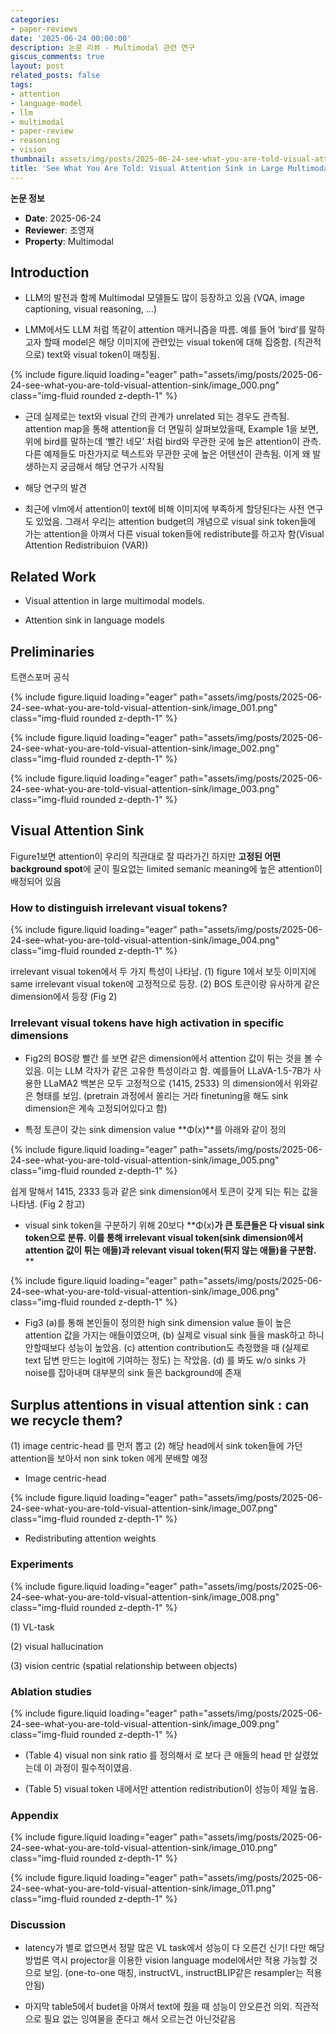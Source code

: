 ```yaml
---
categories:
- paper-reviews
date: '2025-06-24 00:00:00'
description: 논문 리뷰 - Multimodal 관련 연구
giscus_comments: true
layout: post
related_posts: false
tags:
- attention
- language-model
- llm
- multimodal
- paper-review
- reasoning
- vision
thumbnail: assets/img/posts/2025-06-24-see-what-you-are-told-visual-attention-sink/thumbnail.jpg
title: 'See What You Are Told: Visual Attention Sink in Large Multimodal Models'
---
```


**논문 정보**
- **Date**: 2025-06-24
- **Reviewer**: 조영재
- **Property**: Multimodal

## Introduction

- LLM의 발전과 함께 Multimodal 모델들도 많이 등장하고 있음 (VQA, image captioning, visual reasoning, …)

- LMM에서도 LLM 처럼 똑같이 attention 매커니즘을 따름.  예를 들어 ‘bird’를 말하고자 할때 model은 해당 이미지에 관련있는 visual token에 대해 집중함. (직관적으로) text와 visual token이 매칭됨.

{% include figure.liquid loading="eager" path="assets/img/posts/2025-06-24-see-what-you-are-told-visual-attention-sink/image_000.png" class="img-fluid rounded z-depth-1" %}

- 근데 실제로는 text와 visual 간의 관계가 unrelated 되는 경우도 관측됨. attention map을 통해 attention을 더 면밀히 살펴보았을때, Example 1을 보면, 위에 bird를 말하는데 ‘빨간 네모’ 처럼 bird와 무관한 곳에 높은 attention이 관측. 다른 예제들도 마찬가지로 텍스트와 무관한 곳에 높은 어텐션이 관측됨. 이게 왜 발생하는지 궁금해서 해당 연구가 시작됨

-  해당 연구의 발견

- 최근에 vlm에서 attention이 text에 비해 이미지에 부족하게 할당된다는 사전 연구도 있었음. 그래서 우리는 attention budget의 개념으로 visual sink token들에 가는 attention을 아껴서 다른 visual token들에 redistribute를 하고자 함(Visual Attention Redistribuion (VAR))

## Related Work

- Visual attention in large multimodal models.


-  Attention sink in language models

## Preliminaries

트랜스포머 공식

{% include figure.liquid loading="eager" path="assets/img/posts/2025-06-24-see-what-you-are-told-visual-attention-sink/image_001.png" class="img-fluid rounded z-depth-1" %}

{% include figure.liquid loading="eager" path="assets/img/posts/2025-06-24-see-what-you-are-told-visual-attention-sink/image_002.png" class="img-fluid rounded z-depth-1" %}

{% include figure.liquid loading="eager" path="assets/img/posts/2025-06-24-see-what-you-are-told-visual-attention-sink/image_003.png" class="img-fluid rounded z-depth-1" %}

## Visual Attention Sink

Figure1보면 attention이 우리의 직관대로 잘 따라가긴 하지만 **고정된 어떤 background spot**에 굳이 필요없는 limited semanic meaning에 높은 attention이 배정되어 있음

### How to distinguish irrelevant visual tokens?

{% include figure.liquid loading="eager" path="assets/img/posts/2025-06-24-see-what-you-are-told-visual-attention-sink/image_004.png" class="img-fluid rounded z-depth-1" %}

irrelevant visual token에서 두 가지 특성이 나타남. (1) figure 1에서 보듯 이미지에 same irrelevant visual token에 고정적으로 등장. (2) BOS 토큰이랑 유사하게 같은 dimension에서 등장 (Fig 2)

### Irrelevant visual tokens have high activation in specific dimensions

- Fig2의 BOS랑 빨간<img> 를 보면 같은 dimension에서 attention 값이 튀는 것을 볼 수 있음. 이는 LLM 각자가 같은 고유한 특성이라고 함. 예를들어 LLaVA-1.5-7B가 사용한 LLaMA2 백본은 모두 고정적으로 {1415, 2533} 의 dimension에서 위와같은 형태를 보임.   (pretrain 과정에서 쏠리는 거라 finetuning을 해도 sink dimension은 계속 고정되어있다고 함)

- 특정 토큰이 갖는 sink dimension value **Φ(x)**를 아래와 같이 정의

{% include figure.liquid loading="eager" path="assets/img/posts/2025-06-24-see-what-you-are-told-visual-attention-sink/image_005.png" class="img-fluid rounded z-depth-1" %}

쉽게 말해서 1415, 2333 등과 같은 sink dimension에서 토큰이 갖게 되는 튀는 값을 나타냄. (Fig 2 참고)

- visual sink token을 구분하기 위해 20보다 **Φ(x)**가 큰 토큰들은 다 visual sink token으로 분류. 이를 통해 irrelevant visual token(sink dimension에서 attention 값이 튀는 애들)과 relevant visual token(튀지 않는 애들)을 구분함.**  **

{% include figure.liquid loading="eager" path="assets/img/posts/2025-06-24-see-what-you-are-told-visual-attention-sink/image_006.png" class="img-fluid rounded z-depth-1" %}

- Fig3 (a)를 통해 본인들이 정의한 high sink dimension value 들이 높은 attention 값을 가지는 애들이였으며, (b) 실제로 visual sink 들을 mask하고 하니 안할때보다 성능이 높았음. (c) attention contribution도 측정했을 때 (실제로 text 답변 만드는 logit에 기여하는 정도) 는 작았음. (d) 를 봐도 w/o sinks 가 noise를 잡아내며 대부분의 sink 들은 background에 존재

## Surplus attentions in visual attention sink : can we recycle them?

(1) image centric-head 를 먼저 뽑고 (2) 해당 head에서 sink token들에 가던 attention을 보아서 non sink token 에게 분배할 예정

- Image centric-head

{% include figure.liquid loading="eager" path="assets/img/posts/2025-06-24-see-what-you-are-told-visual-attention-sink/image_007.png" class="img-fluid rounded z-depth-1" %}

- Redistributing attention weights

### Experiments

{% include figure.liquid loading="eager" path="assets/img/posts/2025-06-24-see-what-you-are-told-visual-attention-sink/image_008.png" class="img-fluid rounded z-depth-1" %}

(1) VL-task

(2) visual hallucination

(3) vision centric (spatial relationship between objects)

### Ablation studies

{% include figure.liquid loading="eager" path="assets/img/posts/2025-06-24-see-what-you-are-told-visual-attention-sink/image_009.png" class="img-fluid rounded z-depth-1" %}

- (Table 4) visual non sink ratio 를 정의해서 로 보다 큰 애들의 head 만 살렸었는데 이 과정이 필수적이였음. 

- (Table 5) visual token 내에서만 attention redistribution이 성능이 제일 높음. 

### Appendix

{% include figure.liquid loading="eager" path="assets/img/posts/2025-06-24-see-what-you-are-told-visual-attention-sink/image_010.png" class="img-fluid rounded z-depth-1" %}

{% include figure.liquid loading="eager" path="assets/img/posts/2025-06-24-see-what-you-are-told-visual-attention-sink/image_011.png" class="img-fluid rounded z-depth-1" %}

### Discussion

- latency가 별로 없으면서 정말 많은 VL task에서 성능이 다 오른건 신기! 다만 해당 방법론 역시 projector을 이용한 vision language model에서만 적용 가능할 것으로 보임. (one-to-one 매칭, instructVL, instructBLIP같은 resampler는 적용 안됨)

- 마지막 table5에서 budet을 아껴서 text에 줬을 때 성능이 안오른건 의외. 직관적으로 필요 없는 잉여물을 준다고 해서 오르는건 아닌것같음
